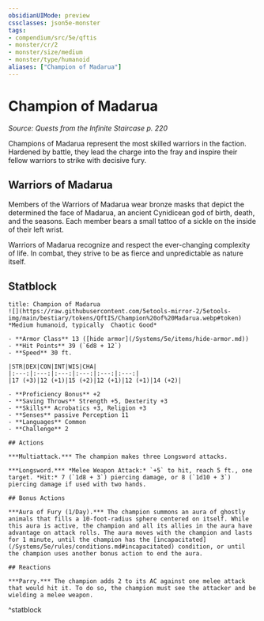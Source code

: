```yaml
---
obsidianUIMode: preview
cssclasses: json5e-monster
tags:
- compendium/src/5e/qftis
- monster/cr/2
- monster/size/medium
- monster/type/humanoid
aliases: ["Champion of Madarua"]
---
```

# Champion of Madarua
*Source: Quests from the Infinite Staircase p. 220*  

Champions of Madarua represent the most skilled warriors in the faction. Hardened by battle, they lead the charge into the fray and inspire their fellow warriors to strike with decisive fury.

## Warriors of Madarua

Members of the Warriors of Madarua wear bronze masks that depict the determined the face of Madarua, an ancient Cynidicean god of birth, death, and the seasons. Each member bears a small tattoo of a sickle on the inside of their left wrist.

Warriors of Madarua recognize and respect the ever-changing complexity of life. In combat, they strive to be as fierce and unpredictable as nature itself.

## Statblock

```ad-statblock
title: Champion of Madarua
![](https://raw.githubusercontent.com/5etools-mirror-2/5etools-img/main/bestiary/tokens/QftIS/Champion%20of%20Madarua.webp#token)
*Medium humanoid, typically  Chaotic Good*

- **Armor Class** 13 ([hide armor](/Systems/5e/items/hide-armor.md))
- **Hit Points** 39 (`6d8 + 12`)
- **Speed** 30 ft.

|STR|DEX|CON|INT|WIS|CHA|
|:---:|:---:|:---:|:---:|:---:|:---:|
|17 (+3)|12 (+1)|15 (+2)|12 (+1)|12 (+1)|14 (+2)|

- **Proficiency Bonus** +2
- **Saving Throws** Strength +5, Dexterity +3
- **Skills** Acrobatics +3, Religion +3
- **Senses** passive Perception 11
- **Languages** Common
- **Challenge** 2

## Actions

***Multiattack.*** The champion makes three Longsword attacks.

***Longsword.*** *Melee Weapon Attack:* `+5` to hit, reach 5 ft., one target. *Hit:* 7 (`1d8 + 3`) piercing damage, or 8 (`1d10 + 3`) piercing damage if used with two hands.

## Bonus Actions

***Aura of Fury (1/Day).*** The champion summons an aura of ghostly animals that fills a 10-foot-radius sphere centered on itself. While this aura is active, the champion and all its allies in the aura have advantage on attack rolls. The aura moves with the champion and lasts for 1 minute, until the champion has the [incapacitated](/Systems/5e/rules/conditions.md#incapacitated) condition, or until the champion uses another bonus action to end the aura.

## Reactions

***Parry.*** The champion adds 2 to its AC against one melee attack that would hit it. To do so, the champion must see the attacker and be wielding a melee weapon.
```
^statblock